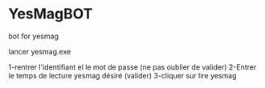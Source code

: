 # YesMagBOT
bot for yesmag

lancer yesmag.exe

1-rentrer l'identifiant el le mot de passe (ne pas oublier de valider)
2-Entrer le temps de lecture yesmag désiré (valider)
3-cliquer sur lire yesmag

